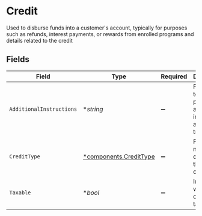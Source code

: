 # Credit

Used to disburse funds into a customer's account, typically for purposes such as refunds, interest payments, or rewards from enrolled programs and details related to the credit


## Fields

| Field                                                                     | Type                                                                      | Required                                                                  | Description                                                               | Example                                                                   |
| ------------------------------------------------------------------------- | ------------------------------------------------------------------------- | ------------------------------------------------------------------------- | ------------------------------------------------------------------------- | ------------------------------------------------------------------------- |
| `AdditionalInstructions`                                                  | **string*                                                                 | :heavy_minus_sign:                                                        | Free form text field providing additional information about a transaction | FDIC sweep interest payment                                               |
| `CreditType`                                                              | [*components.CreditType](../../models/components/credittype.md)           | :heavy_minus_sign:                                                        | Provides more details on the type of credit                               | WRITE_OFF                                                                 |
| `Taxable`                                                                 | **bool*                                                                   | :heavy_minus_sign:                                                        | Indicates whether the credit is taxable                                   | false                                                                     |
